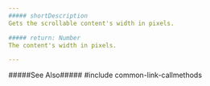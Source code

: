 ```yaml
---
##### shortDescription
Gets the scrollable content's width in pixels.

##### return: Number
The content's width in pixels.

---
```

#####See Also#####
#include common-link-callmethods